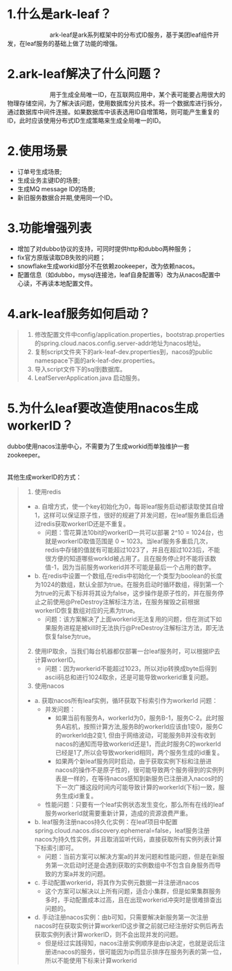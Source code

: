 # 1.什么是ark-leaf？
&emsp;&emsp;&emsp;&emsp;&emsp;&emsp;&emsp;ark-leaf是ark系列框架中的分布式ID服务，基于美团leaf组件开发，在leaf服务的基础上做了功能的增强。
# 2.ark-leaf解决了什么问题？
&emsp;&emsp;&emsp;&emsp;&emsp;&emsp;&emsp;用于生成全局唯一ID，在互联网应用中，某个表可能要占用很大的物理存储空间，为了解决该问题，使用数据库分片技术。将一个数据库进行拆分，通过数据库中间件连接。如果数据库中该表选用ID自增策略，则可能产生重复的ID，此时应该使用分布式ID生成策略来生成全局唯一的ID。

# 2.使用场景
- 订单号生成场景;
- 生成业务主键ID的场景;
- 生成MQ message ID的场景;
- 新旧服务数据合并期,使用同一个ID。
# 3.功能增强列表
- 增加了对dubbo协议的支持，可同时提供http和dubbo两种服务；
- fix官方原版读取DB失败的问题；
- snowflake生成workid部分不在依赖zookeeper，改为依赖nacos。
- 配置信息（如dubbo，mysql连接池，leaf自身配置等）改为从nacos配置中心读，不再读本地配置文件。
# 4.ark-leaf服务如何启动？
> 1. 修改配置文件中config/application.properties，bootstrap.properties的spring.cloud.nacos.config.server-addr地址为nacos地址。
> 2. 复制script文件夹下的ark-leaf-dev.properties到，nacos的public namespace下面的ark-leaf-dev.properties。
> 3. 导入script文件下的sql到数据库。
> 4. LeafServerApplication.java 启动服务。
# 5.为什么leaf要改造使用nacos生成workerID？
dubbo使用nacos注册中心，不需要为了生成workid而单独维护一套zookeeper。 

<br/>其他生成workerID的方式：
> 1. 使用redis
>   - a. 自增方式，使一个key初始化为0，每哥leaf服务启动都读取使其自增1，这样可以保证原子性，很好的规避了并发问题，在leaf服务重启后通过redis获取workerID还是不重复。
>     - 问题：雪花算法10bit的workerID一共可以部署 2^10 = 1024台，也就是workerID取值范围是 0 ~ 1023。当leaf服务多重启几次，redis中存储的值就有可能超过1023了，并且在超过1023后，不能很方便的知道哪些workId被占用了。且在服务停止时不能将该数值-1，因为当前服务workerid并不可能是最后一个占用的数字。
>   - b. 在redis中设置一个数组,在redis中初始化一个类型为boolean的长度为1024的数组，默认全部为true。在服务启动时循环数组，得到第一个为true的元素下标并将其设为false，这步操作是原子性的，并在服务停止之前使用@PreDestroy注解标注方法，在服务摧毁之前根据 workerID恢复数组对应的元素为true。
>     - 问题：该方案解决了上面workerid无法复用的问题，但在测试下如果服务进程是被kill时无法执行@PreDestroy注解标注方法，即无法恢复false为true。
> 2. 使用IP取余，当我们每台机器都仅部署一台leaf服务时，可以根据IP去计算workerID。
>    - 问题：因为workerid不能超过1023，所以对ip转换成byte后得到ascii码总和进行1024取余，还是可能导致workerid重复问题。
> 3. 使用nacos
>   - a. 获取nacos所有leaf实例，循环获取下标索引作为workerId
>     问题：
>      - 并发问题：
>        - 如果当前有服务A，workerId为0，服务B-1，服务C-2。此时服务A宕机，按照计算方法,服务B的workerId应该由1变0，服务C的workerId由2变1, 但由于网络波动，可能服务B并没有收到nacos的通知而导致workerid还是1，而此时服务C的workerId已经是1了,所以会导致workerid相同，两个服务生成的id重复。
>        - 如果两个新leaf服务同时启动，由于获取实例下标和注册进nacos的操作不是原子性的，很可能导致两个服务得到的实例列表是一样的，在等待nacos感知到新服务已注册进入nacos时的下一次广播这段时间内可能导致计算的workerId(下标)一致，服务生成id重复。
>      - 性能问题：只要有一个leaf实例状态发生变化，那么所有在线的leaf服务workerId就需要重新计算，造成的资源浪费严重。
>   - b. leaf服务注册nacos持久化实例：在leaf项目中配置spring.cloud.nacos.discovery.ephemeral=false，leaf服务注册nacos为持久性实例，并且取消监听代码，直接获取所有实例列表计算下标索引即可。
>      - 问题：当前方案可以解决方案a的并发问题和性能问题，但是在新服务第一次启动时还是会遇到获取的实例数组中不包含自身服务而导致的方案a并发的问题。
>   - c. 手动配置workerid，将其作为实例元数据一并注册进nacos
>      - 这个方案可以解决以上所有问题，适合小集群，但是如果集群服务多时，手动配置成本过高，且在出现workerid冲突时是很难排查出问题的。
>   - d. 手动注册nacos实例：由b可知，只需要解决新服务第一次注册nacos时在获取实例计算workerID这步骤之前就已经注册好实例后再去获取实例列表计算workerID，则不会出现并发的问题。
>      - 但是经过实践得知，nacos注册实例顺序是由ip决定，也就是说后注册进nacos的服务，很可能因为ip而显示排序在服务列表的第一位，所以不能使用下标来计算workerid


